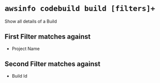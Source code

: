 # `awsinfo codebuild build [filters]+ `

Show all details of a Build

## First Filter matches against

* Project Name

## Second Filter matches against

* Build Id
